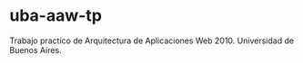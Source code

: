 # uba-aaw-tp
Trabajo practico de Arquitectura de Aplicaciones Web 2010. 
Universidad de Buenos Aires. 

